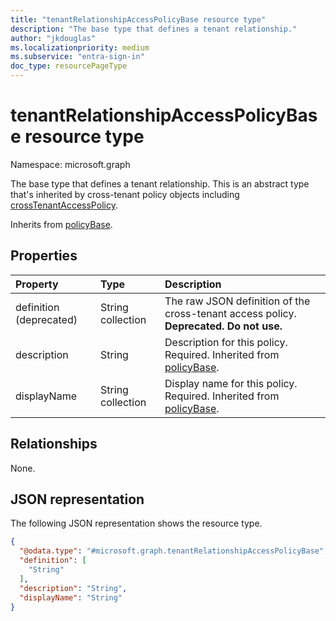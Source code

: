 ```yaml
---
title: "tenantRelationshipAccessPolicyBase resource type"
description: "The base type that defines a tenant relationship."
author: "jkdouglas"
ms.localizationpriority: medium
ms.subservice: "entra-sign-in"
doc_type: resourcePageType
---
```


# tenantRelationshipAccessPolicyBase resource type

Namespace: microsoft.graph

The base type that defines a tenant relationship. This is an abstract type that's inherited by cross-tenant policy objects including [crossTenantAccessPolicy](crosstenantaccesspolicy.md).

Inherits from [policyBase](policybase.md).

## Properties

|Property|Type|Description|
|:---|:---|:---|
| definition (deprecated) | String collection | The raw JSON definition of the cross-tenant access policy. **Deprecated. Do not use.** |
| description | String | Description for this policy. Required. Inherited from [policyBase](../resources/policybase.md). |
| displayName | String collection | Display name for this policy. Required. Inherited from [policyBase](../resources/policybase.md). |

## Relationships

None.

## JSON representation

The following JSON representation shows the resource type.
<!-- {
  "blockType": "resource",
  "keyProperty": "id",
  "@odata.type": "microsoft.graph.tenantRelationshipAccessPolicyBase",
  "baseType": "microsoft.graph.policyBase",
  "openType": false
}
-->

``` json
{
  "@odata.type": "#microsoft.graph.tenantRelationshipAccessPolicyBase",
  "definition": [
    "String"
  ],
  "description": "String",
  "displayName": "String"
}
```

<!--
{
  "type": "#page.annotation",
  "description": "tenantRelationshipAccessPolicyBase resource type",
  "keywords": "",
  "section": "documentation",
  "tocPath": "",
  "suppressions": [
    "Error: Property 'definition' found in resource definition for 'microsoft.graph.tenantRelationshipAccessPolicyBase', but not described in markdown table."
  ]
}
-->
